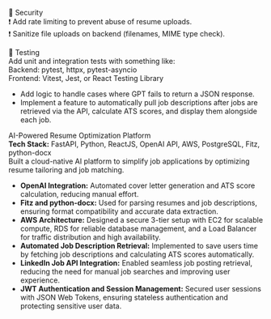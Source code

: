 🔐 Security  
❗ Add rate limiting to prevent abuse of resume uploads.  
❗ Sanitize file uploads on backend (filenames, MIME type check).  

🧪 Testing  
Add unit and integration tests with something like:  
Backend: pytest, httpx, pytest-asyncio  
Frontend: Vitest, Jest, or React Testing Library  

- Add logic to handle cases where GPT fails to return a JSON response.  
- Implement a feature to automatically pull job descriptions after jobs are retrieved via the API, calculate ATS scores, and display them alongside each job.  

AI-Powered Resume Optimization Platform  
**Tech Stack:** FastAPI, Python, ReactJS, OpenAI API, AWS, PostgreSQL, Fitz, python-docx  
Built a cloud-native AI platform to simplify job applications by optimizing resume tailoring and job matching.  
- **OpenAI Integration:** Automated cover letter generation and ATS score calculation, reducing manual effort.  
- **Fitz and python-docx:** Used for parsing resumes and job descriptions, ensuring format compatibility and accurate data extraction.  
- **AWS Architecture:** Designed a secure 3-tier setup with EC2 for scalable compute, RDS for reliable database management, and a Load Balancer for traffic distribution and high availability.  
- **Automated Job Description Retrieval:** Implemented to save users time by fetching job descriptions and calculating ATS scores automatically.  
- **LinkedIn Job API Integration:** Enabled seamless job posting retrieval, reducing the need for manual job searches and improving user experience.  
- **JWT Authentication and Session Management:** Secured user sessions with JSON Web Tokens, ensuring stateless authentication and protecting sensitive user data.      
